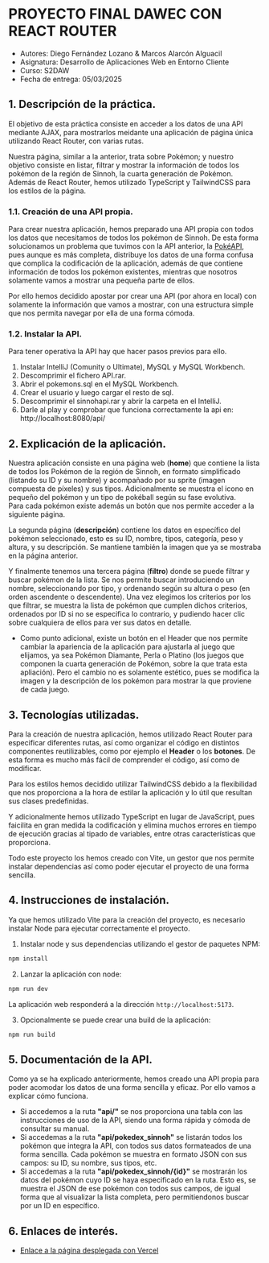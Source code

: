 # PROYECTO FINAL DAWEC CON REACT ROUTER

- Autores: Diego Fernández Lozano & Marcos Alarcón Alguacil
- Asignatura: Desarrollo de Aplicaciones Web en Entorno Cliente
- Curso: S2DAW
- Fecha de entrega: 05/03/2025

## 1. Descripción de la práctica.
El objetivo de esta práctica consiste en acceder a los datos de una API mediante AJAX, para mostrarlos meidante una aplicación de página única utilizando React Router, con varias rutas.

Nuestra página, similar a la anterior, trata sobre Pokémon; y nuestro objetivo consiste en listar, filtrar y mostrar la información de todos los pokémon de la región de Sinnoh, la cuarta generación de Pokémon. Además de React Router, hemos utilizado TypeScript y TailwindCSS para los estilos de la página.

### 1.1. Creación de una API propia.
Para crear nuestra aplicación, hemos preparado una API propia con todos los datos que necesitamos de todos los pokémon de Sinnoh. De esta forma solucionamos un problema que tuvimos con la API anterior, la [PokéAPI](https://pokeapi.co/), pues aunque es más completa, distribuye los datos de una forma confusa que complica la codificación de la aplicación, además de que contiene información de todos los pokémon existentes, mientras que nosotros solamente vamos a mostrar una pequeña parte de ellos.

Por ello hemos decidido apostar por crear una API (por ahora en local) con solamente la información que vamos a mostrar, con una estructura simple que nos permita navegar por ella de una forma cómoda.

### 1.2. Instalar la API.
Para tener operativa la API hay que hacer pasos previos para ello.

1. Instalar IntelliJ (Comunity o Ultimate), MySQL y MySQL Workbench.
2. Descomprimir el fichero API.rar.
3. Abrir el pokemons.sql en el MySQL Workbench.
4. Crear el usuario y luego cargar el resto de sql.
5. Descomprimir el sinnohapi.rar y abrir la carpeta en el IntelliJ.
6. Darle al play y comprobar que funciona correctamente la api en: http://localhost:8080/api/

## 2. Explicación de la aplicación.
Nuestra aplicación consiste en una página web (**home**) que contiene la lista de todos los Pokémon de la región de Sinnoh, en formato simplificado (listando su ID y su nombre) y acompañado por su sprite (imagen compuesta de píxeles) y sus tipos. Adicionalmente se muestra el icono en pequeño del pokémon y un tipo de pokéball según su fase evolutiva.  
Para cada pokémon existe además un botón que nos permite acceder a la siguiente página.

La segunda página (**descripción**) contiene los datos en específico del pokémon seleccionado, esto es su ID, nombre, tipos, categoría, peso y altura, y su descripción. Se mantiene también la imagen que ya se mostraba en la página anterior.

Y finalmente tenemos una tercera página (**filtro**) donde se puede filtrar y buscar pokémon de la lista. Se nos permite buscar introduciendo un nombre, seleccionando por tipo, y ordenando según su altura o peso (en orden ascendente o descendente). Una vez elegimos los criterios por los que filtrar, se muestra la lista de pokémon que cumplen dichos criterios, ordenados por ID si no se especifica lo contrario, y pudiendo hacer clic sobre cualquiera de ellos para ver sus datos en detalle.

- Como punto adicional, existe un botón en el Header que nos permite cambiar la apariencia de la aplicación para ajustarla al juego que elijamos, ya sea Pokémon Diamante, Perla o Platino (los juegos que componen la cuarta generación de Pokémon, sobre la que trata esta apliación). Pero el cambio no es solamente estético, pues se modifica la imagen y la descripción de los pokémon para mostrar la que proviene de cada juego.

## 3. Tecnologías utilizadas.
Para la creación de nuestra aplicación, hemos utilizado React Router para especificar diferentes rutas, así como organizar el código en distintos componentes reutilizables, como por ejemplo el **Header** o los **botones**. De esta forma es mucho más fácil de comprender el código, así como de modificar.

Para los estilos hemos decidido utilizar TailwindCSS debido a la flexibilidad que nos proporciona a la hora de estilar la aplicación y lo útil que resultan sus clases predefinidas.

Y adicionalmente hemos utilizado TypeScript en lugar de JavaScript, pues faicilita en gran medida la codificación y elimina muchos errores en tiempo de ejecución gracias al tipado de variables, entre otras características que proporciona.

Todo este proyecto los hemos creado con Vite, un gestor que nos permite instalar dependencias así como poder ejecutar el proyecto de una forma sencilla.

## 4. Instrucciones de instalación.
Ya que hemos utilizado Vite para la creación del proyecto, es necesario instalar Node para ejecutar correctamente el proyecto.

1. Instalar node y sus dependencias utilizando el gestor de paquetes NPM: 
```bash
npm install
```

2. Lanzar la aplicación con node:
```bash
npm run dev
```
La aplicación web responderá a la dirección `http://localhost:5173`.

3. Opcionalmente se puede crear una build de la aplicación:
```bash
npm run build
```

## 5. Documentación de la API.
Como ya se ha explicado anteriormente, hemos creado una API propia para poder acomodar los datos de una forma sencilla y eficaz. Por ello vamos a explicar cómo funciona.

- Si accedemos a la ruta **"api/"** se nos proporciona una tabla con las instrucciones de uso de la API, siendo una forma rápida y cómoda de consultar su manual.
- Si accedemas a la ruta **"api/pokedex_sinnoh"** se listarán todos los pokémon que integra la API, con todos sus datos formateados de una forma sencilla. Cada pokémon se muestra en formato JSON con sus campos: su ID, su nombre, sus tipos, etc.
- Si accedemas a la ruta **"api/pokedex_sinnoh/{id}"** se mostrarán los datos del pokémon cuyo ID se haya especificado en la ruta. Esto es, se muestra el JSON de ese pokémon con todos sus campos, de igual forma que al visualizar la lista completa, pero permitiendonos buscar por un ID en específico.

## 6. Enlaces de interés.

- [Enlace a la página desplegada con Vercel](https://pokedexsinnoh.vercel.app/)
